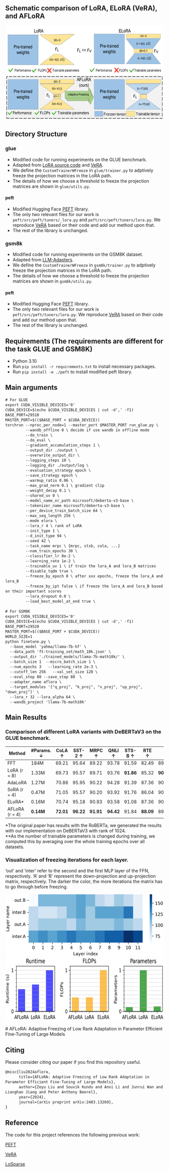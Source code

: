
## Schematic comparison of LoRA, ELoRA (VeRA), and AFLoRA

<p align="center">
  <img src="figs/AFLoRA.png" alt="figs/AFLoRA.png" height="300px"/>
</p>

## Directory Structure

### glue
- Modified code for running experiments on the GLUE benchmark.
- Adapted from [LoRA source code](https://github.com/microsoft/LoRA/blob/main/examples/NLU/examples/text-classification/run_glue.py) and [VeRA](https://openreview.net/forum?id=NjNfLdxr3A).
- We define the `CustomTrainerWFreeze` in `glue/trainer.py` to adptively freeze the projection matrices in the LoRA path.
- The details of how we choose a threshold to freeze the projection matrices are shown in `glue/utils.py`.

#### peft
- Modified Hugging Face [PEFT](https://github.com/huggingface/peft/) library.
- The only two relevant files for our work is `peft/src/peft/tuners/_lora.py` and `peft/src/peft/tuners/lora.py`. We reproduce [VeRA](https://openreview.net/forum?id=NjNfLdxr3A) based on their code and add our method upon that.
- The rest of the library is unchanged.

### gsm8k
- Modified code for running experiments on the GSM8K dataset.
- Adapted from [LLM-Adapters](https://github.com/AGI-Edgerunners/LLM-Adapters).
- We define the `CustomTrainerWFreeze` in `gsm8k/trainer.py` to adptively freeze the projection matrices in the LoRA path.
- The details of how we choose a threshold to freeze the projection matrices are shown in `gsm8k/utils.py`.

#### peft
- Modified Hugging Face [PEFT](https://github.com/huggingface/peft/) library.
- The only two relevant files for our work is `peft/src/peft/tuners/lora.py`. We reproduce [VeRA](https://openreview.net/forum?id=NjNfLdxr3A) based on their code and add our method upon that.
- The rest of the library is unchanged.



## Requirements (The requirements are different for the task GLUE and GSM8K)

- Python 3.10
- Run `pip install -r requirements.txt` to install necessary packages.
- Run `pip install -e ./peft` to install modified peft library.

## Main arguments

```
# For GLUE
export CUDA_VISIBLE_DEVICES='0' 
CUDA_DEVICE=$(echo $CUDA_VISIBLE_DEVICES | cut -d',' -f1)
BASE_PORT=29510
MASTER_PORT=$(($BASE_PORT + $CUDA_DEVICE)) 
torchrun --nproc_per_node=1 --master_port $MASTER_PORT run_glue.py \
         --wandb_offline 0 \ decide if use wandb in offline mode
         --do_train \
         --do_eval \
         --gradient_accumulation_steps 1 \
         --output_dir ./output \
         --overwrite_output_dir \
         --logging_steps 10 \
         --logging_dir ./output/log \
         --evaluation_strategy epoch \
         --save_strategy epoch \
         --warmup_ratio 0.06 \
         --max_grad_norm 0.1 \ gradient clip
         --weight_decay 0.1 \
         --shared_uv 0 \
         --model_name_or_path microsoft/deberta-v3-base \
         --tokenizer_name microsoft/deberta-v3-base \
         --per_device_train_batch_size 64 \
         --max_seq_length 256 \
         --mode elora \
         --lora_r 4 \ rank of LoRA
         --init_type 1 \
         --d_init_type 94 \
         --seed 42 \
         --task_name mrpc \ {mrpc, stsb, cola, ...}
         --num_train_epochs 30 \
         --classifier_lr 8e-2 \
         --learning_rate 1e-2 \
         --trainable_uv 1 \ if train the lora_A and lora_B matrices
         --disable_tqdm true \
         --freeze_by_epoch 0 \ after xxx epochs, freeze the lora_A and lora_B
         --freeze_by_ipt false \ if freeze the lora_A and lora_B based on their important scores
         --lora_dropout 0.0 \
         --load_best_model_at_end true \

# For GSM8K
export CUDA_VISIBLE_DEVICES='0' 
CUDA_DEVICE=$(echo $CUDA_VISIBLE_DEVICES | cut -d',' -f1)
BASE_PORT=29520
MASTER_PORT=$(($BASE_PORT + $CUDA_DEVICE))  
WORLD_SIZE=1
python finetune.py \
  --base_model 'yahma/llama-7b-hf' \
  --data_path 'ft-training_set/math_10k.json' \
  --output_dir './trained_models/llama-7b-math10k/' \
  --batch_size 1  --micro_batch_size 1 \
  --num_epochs 3   --learning_rate 2e-3 \
  --cutoff_len 256   --val_set_size 120 \
  --eval_step 80 --save_step 80  \
  --adapter_name aflora \
  --target_modules '["q_proj", "k_proj", "v_proj", "up_proj", "down_proj"]' \
  --lora_r 32 --lora_alpha 64 \
  --wandb_project 'llama-7b-math10k'
```

## Main Results
### Comparison of different LoRA variants with DeBERTaV3 on the GLUE benchmark.
| Method       | #Params. ↓ | CoLA ↑  | SST-2 ↑ | MRPC ↑ | QNLI ↑ | STS-B ↑ | RTE ↑  | MNLI ↑             | QQP ↑              | Avg. ↑  |
|--------------|------------|---------|---------|--------|--------|---------|--------|--------------------|--------------------|---------|
| FFT          | 184M       | 69.21   | 95.64   | 89.22  | 93.78  | 91.59   | 82.49  | 89.98/89.95        | 92.05/89.31        | 87.82   |
| LoRA (r = 8) | 1.33M      | 69.73   | 95.57   | 89.71  | 93.76  | **91.86** | 85.32  | **90.47/90.46**   | 91.95/89.26        | 88.38   |
| AdaLoRA      | 1.27M      | 70.86   | 95.95   | 90.22  | 94.28  | 91.39   | 87.36  | 90.27/90.30        | **92.13**/88.41    | 88.83   |
| SoRA (r = 4) | 0.47M      | 71.05   | 95.57   | 90.20  | 93.92  | 91.76   | 86.04  | 90.38/90.43        | 92.06/**89.44**    | 88.71   |
| ELoRA*       | 0.16M      | 70.74   | 95.18   | 90.93  | 93.58  | 91.08   | 87.36  | 90.11/90.22        | 90.69/87.63        | 88.53   |
| AFLoRA (r = 4) | **0.14M** | **72.01** | **96.22** | **91.91** | **94.42** | 91.84   | **88.09** | 89.88/90.17 | 90.81/87.77 | **89.23** |

*The original paper has results with the RoBERTa, we generated the results with our implementation on DeBERTaV3 with rank of 1024.   
**As the number of trainable parameters is changed during training, we computed this by averaging over the whole training epochs over all datasets.

### Visualization of freezing iterations for each layer. 
‘out’ and ‘inter’ refer to the second and the first MLP layer of the FFN, respectively. ‘A’ and ‘B’ represent the down-projection and up-projection matrix, respectively. The darker the color, the more iterations the matrix has to go through before freezing.
<p align="center">
  <img src="figs/heatmap.png" alt="figs/heatmap.png" height="200px"/>
  <img src="figs/system.png" alt="figs/system.png" height="200px"/>
</p>
# AFLoRA: Adaptive Freezing of Low Rank Adaptation in Parameter Efficient Fine-Tuning of Large Models

## Citing
Please consider citing our paper if you find this repository useful.
```
@misc{liu2024aflora,
      title={AFLoRA: Adaptive Freezing of Low Rank Adaptation in Parameter Efficient Fine-Tuning of Large Models}, 
      author={Zeyu Liu and Souvik Kundu and Anni Li and Junrui Wan and Lianghao Jiang and Peter Anthony Beerel},
      year={2024},
      journal={arXiv preprint arXiv:2403.13269},
}
```
## Reference
The code for this project references the following previous work:

[PEFT](https://github.com/huggingface/peft/)

[VeRA](https://openreview.net/forum?id=NjNfLdxr3A)

[LoSparse](https://github.com/yxli2123/LoSparse/tree/main)
